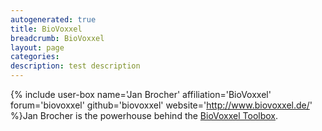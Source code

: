 ```yaml
---
autogenerated: true
title: BioVoxxel
breadcrumb: BioVoxxel
layout: page
categories: 
description: test description
---
```


{% include user-box name='Jan Brocher' affiliation='BioVoxxel' forum='biovoxxel' github='biovoxxel' website='http://www.biovoxxel.de/' %}Jan Brocher is the powerhouse behind the [BioVoxxel Toolbox](BioVoxxel_Toolbox).
